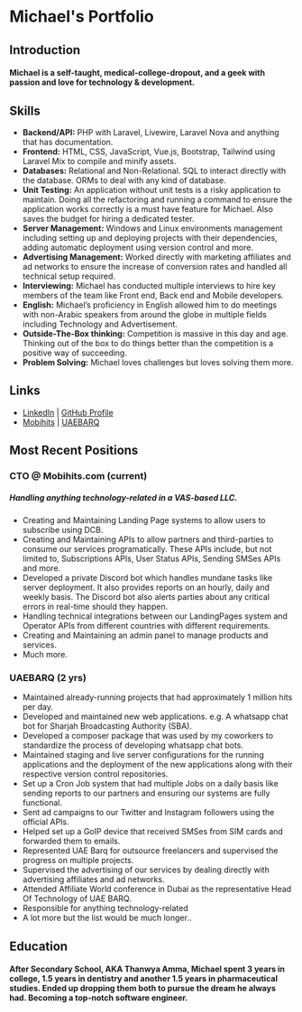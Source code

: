 # Michael's Portfolio

## Introduction

#### Michael is a self-taught, medical-college-dropout, and a geek with passion and love for technology & development.

## Skills

- **Backend/API:** PHP with Laravel, Livewire, Laravel Nova and anything that has documentation.
- **Frontend:** HTML, CSS, JavaScript, Vue.js, Bootstrap, Tailwind using Laravel Mix to compile and minify assets.
- **Databases:** Relational and Non-Relational. SQL to interact directly with the database. ORMs to deal with any kind of database.
- **Unit Testing:** An application without unit tests is a risky application to maintain. Doing all the refactoring and running a command to ensure the application works correctly is a must have feature for Michael. Also saves the budget for hiring a dedicated tester.
- **Server Management:** Windows and Linux environments management including setting up and deploying projects with their dependencies, adding automatic deployment using version control and more.
- **Advertising Management:** Worked directly with marketing affiliates and ad networks to ensure the increase of conversion rates and handled all technical setup required.
- **Interviewing:** Michael has conducted multiple interviews to hire key members of the team like Front end, Back end and Mobile developers.
- **English:** Michael’s proficiency in English allowed him to do meetings with non-Arabic speakers from around the globe in multiple fields including Technology and Advertisement.
- **Outside-The-Box thinking:** Competition is massive in this day and age. Thinking out of the box to do things better than the competition is a positive way of succeeding.
- **Problem Solving:** Michael loves challenges but loves solving them more.

## Links
- [LinkedIn](https://www.linkedin.com/in/michael-yousrie-b035a7152/) | [GitHub Profile](https://github.com/michaelyousrie)
- [Mobihits](https://mobihits.com) | [UAEBARQ](https://uaebarq.ae)


## Most Recent Positions

### CTO @ Mobihits.com (current)
##### Handling anything technology-related in a VAS-based LLC.
- Creating and Maintaining Landing Page systems to allow users to subscribe using DCB.
- Creating and Maintaining APIs to allow partners and third-parties to consume our services programatically. These APIs include, but not limited to, Subscriptions APIs, User Status APIs, Sending SMSes APIs and more.
- Developed a private Discord bot which handles mundane tasks like server deployment. It also provides reports on an hourly, daily and weekly basis. The Discord bot also alerts parties about any critical errors in real-time should they happen.
- Handling technical integrations between our LandingPages system and Operator APIs from different countries with different requirements.
- Creating and Maintaining an admin panel to manage products and services.
- Much more.

### UAEBARQ (2 yrs)

- Maintained  already-running projects that had approximately 1 million hits per day.
- Developed and maintained new web applications. e.g. A whatsapp chat bot for Sharjah Broadcasting Authority (SBA).
- Developed a composer package that was used by my coworkers to standardize the process of developing whatsapp chat bots.
- Maintained staging and live server configurations for the running applications and the deployment of the new applications along with their respective version control repositories.
- Set up a Cron Job system that had multiple Jobs on a daily basis like sending reports to our partners and ensuring our systems are fully functional.
- Sent ad campaigns to our Twitter and Instagram followers using the official APIs.
- Helped set up a GoIP device that received SMSes from SIM cards and forwarded them to emails.
- Represented UAE Barq for outsource freelancers and supervised the progress on multiple projects.
- Supervised the advertising of our services by dealing directly with advertising affiliates and ad networks.
- Attended Affiliate World conference in Dubai as the representative Head Of Technology of UAE BARQ.
- Responsible for anything technology-related
- A lot more but the list would be much longer..

## Education
#### After Secondary School, AKA Thanwya Amma, Michael spent 3 years in college, 1.5 years in dentistry and another 1.5 years in pharmaceutical studies. Ended up dropping them both to pursue the dream he always had. Becoming a top-notch software engineer.
